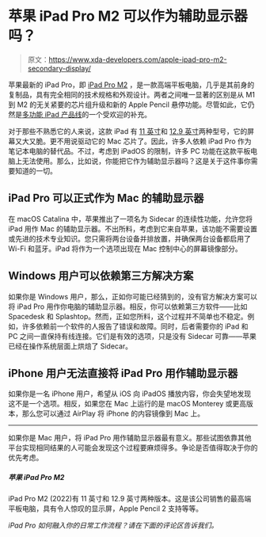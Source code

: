 # 苹果 iPad Pro M2 可以作为辅助显示器吗？

> 原文：<https://www.xda-developers.com/apple-ipad-pro-m2-secondary-display/>

苹果最新的 iPad Pro，即 [iPad Pro M2](https://www.xda-developers.com/best-apple-ipad-pro-deals/) ，是一款高端平板电脑，几乎是其前身的复制品，具有完全相同的技术规格和外观设计。两者之间唯一显著的区别是从 M1 到 M2 的无关紧要的芯片组升级和新的 Apple Pencil 悬停功能。尽管如此，它仍然是[多功能 iPad 产品线](https://www.xda-developers.com/best-ipad/)的一个受欢迎的补充。

对于那些不熟悉它的人来说，这款 iPad 有 [11 英寸](https://www.xda-developers.com/best-11inch-ipad-pro-cases/)和 [12.9 英寸](https://www.xda-developers.com/best-ipad-pro-cases/)两种型号，它的屏幕又大又脆。更不用说驱动它的 Mac 芯片了。因此，许多人依赖 iPad Pro 作为笔记本电脑的替代品。不过，考虑到 iPadOS 的限制，许多 PC 功能在这款平板电脑上无法使用。那么，比如说，你能把它作为辅助显示器吗？这是关于这件事你需要知道的一切。

## iPad Pro 可以正式作为 Mac 的辅助显示器

在 macOS Catalina 中，苹果推出了一项名为 Sidecar 的连续性功能，允许您将 iPad 用作 Mac 的辅助显示器。不出所料，考虑到它来自苹果，该功能不需要设置或先进的技术专业知识。您只需将两台设备并排放置，并确保两台设备都启用了 Wi-Fi 和蓝牙。iPad 将作为一个选项出现在 Mac 控制中心的屏幕镜像部分。

## Windows 用户可以依赖第三方解决方案

如果你是 Windows 用户，那么，正如你可能已经猜到的，没有官方解决方案可以将 iPad Pro 用作你电脑的辅助显示器。相反，你可以依赖第三方软件——比如 Spacedesk 和 Splashtop。然而，正如您所料，这个过程并不简单也不稳定。例如，许多依赖前一个软件的人报告了错误和故障。同时，后者需要你的 iPad 和 PC 之间一直保持有线连接。它们是有效的选项，只是没有 Sidecar 可靠——苹果已经在操作系统层面上烘焙了 Sidecar。

## iPhone 用户无法直接将 iPad Pro 用作辅助显示器

如果你是一名 iPhone 用户，希望从 iOS 向 iPadOS 播放内容，你会失望地发现这不是一个选项。相反，如果您在 Mac 上运行的是 macOS Monterey 或更高版本，那么您可以通过 AirPlay 将 iPhone 的内容镜像到 Mac 上。

* * *

如果你是 Mac 用户，将 iPad Pro 用作辅助显示器最有意义。那些试图依靠其他平台实现相同结果的人可能会发现这个过程要麻烦得多。争论是否值得取决于你的优先考虑。

##### 苹果 iPad Pro M2

iPad Pro M2 (2022)有 11 英寸和 12.9 英寸两种版本。这是该公司销售的最高端平板电脑，具有令人惊叹的显示屏，Apple Pencil 2 支持等等。

*iPad Pro 如何融入你的日常工作流程？请在下面的评论区告诉我们。*